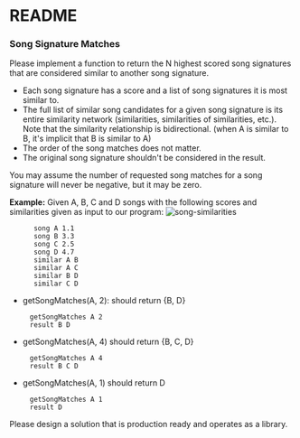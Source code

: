 # README #

### Song Signature Matches ###

Please implement a function to return the N highest scored song signatures that are considered similar to another song signature.

* Each song signature has a score and a list of song signatures it is most similar to.
* The full list of similar song candidates for a given song signature is its entire similarity network (similarities, similarities of similarities, etc.). Note that the similarity relationship is bidirectional. (when A is similar to B, it's implicit that B is similar to A)
* The order of the song matches does not matter.
* The original song signature shouldn't be considered in the result.

You may assume the number of requested song matches for a song signature will never be negative, but it may be zero.

**Example:** Given A, B, C and D songs with the following scores and similarities given as input to our program:
![song-similarities](https://gitlab.uk.shazamteam.net/amp/song-matches/raw/master/song-similarities.jpg)

```
      song A 1.1
      song B 3.3
      song C 2.5
      song D 4.7
      similar A B
      similar A C
      similar B D
      similar C D
```


* getSongMatches(A, 2): should return {B, D}

```
     getSongMatches A 2
     result B D
```


* getSongMatches(A, 4) should return {B, C, D}

```
     getSongMatches A 4
     result B C D
```


* getSongMatches(A, 1) should return D

```
     getSongMatches A 1
     result D
```

Please design a solution that is production ready and operates as a library.
